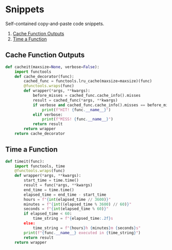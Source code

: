# Snippets

Self-contained copy-and-paste code snippets.

1. [Cache Function Outputs](#cache-function-outputs)
2. [Time a Function](#time-a-function)

## Cache Function Outputs<a id="cache-function-outputs"></a>

```python
def cacheit(maxsize=None, verbose=False):
    import functools
    def cache_decorator(func):
        cached_func = functools.lru_cache(maxsize=maxsize)(func)
        @functools.wraps(func)
        def wrapper(*args, **kwargs):
            before_misses = cached_func.cache_info().misses
            result = cached_func(*args, **kwargs)
            if verbose and cached_func.cache_info().misses == before_misses:
                print(f"HIT! {func.__name__}")
            elif verbose:
                print(f"MISS! {func.__name__}")
            return result
        return wrapper
    return cache_decorator
```

## Time a Function<a id="time-a-function"></a>

```python
def timeit(func):
    import functools, time
    @functools.wraps(func)
    def wrapper(*args, **kwargs):
        start_time = time.time()
        result = func(*args, **kwargs)
        end_time = time.time()
        elapsed_time = end_time - start_time
        hours = f"{int(elapsed_time // 3600)}"
        minutes = f"{int((elapsed_time % 3600) // 60)}"
        seconds = f"{int(elapsed_time % 60)}"
        if elapsed_time < 60:
            time_string = f"{elapsed_time:.2f}s
        else:
            time_string = f"{hours}h {minutes}m {seconds}s"
        print(f"{func.__name__} executed in {time_string}")
        return result
    return wrapper
```
